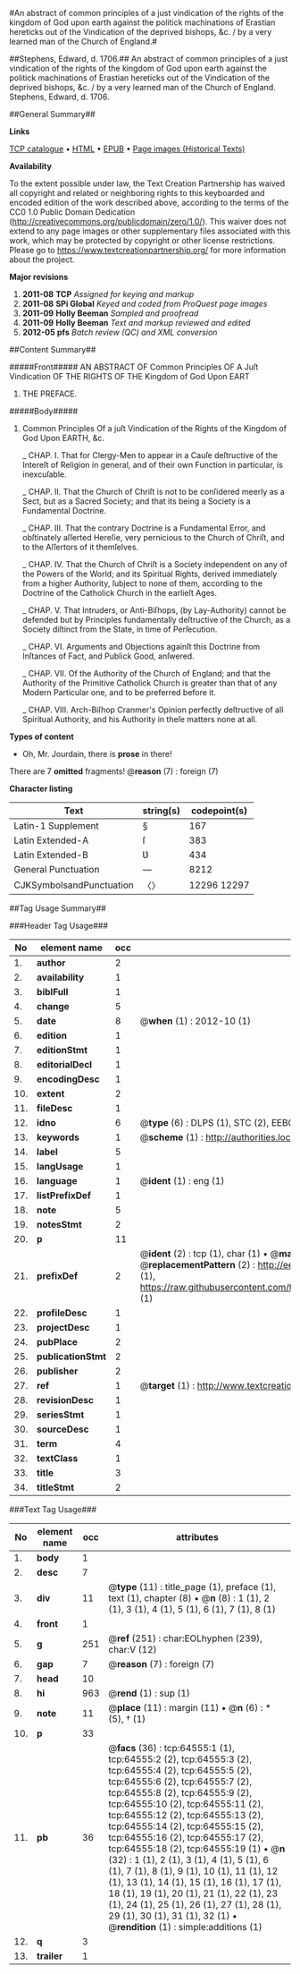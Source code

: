 #An abstract of common principles of a just vindication of the rights of the kingdom of God upon earth against the politick machinations of Erastian hereticks out of the Vindication of the deprived bishops, &c. / by a very learned man of the Church of England.#

##Stephens, Edward, d. 1706.##
An abstract of common principles of a just vindication of the rights of the kingdom of God upon earth against the politick machinations of Erastian hereticks out of the Vindication of the deprived bishops, &c. / by a very learned man of the Church of England.
Stephens, Edward, d. 1706.

##General Summary##

**Links**

[TCP catalogue](http://www.ota.ox.ac.uk/tcp/)  • 
[HTML](http://tei.it.ox.ac.uk/tcp/Texts-HTML/free/A61/A61414.html)  • 
[EPUB](http://tei.it.ox.ac.uk/tcp/Texts-EPUB/free/A61/A61414.epub) • 
[Page images (Historical Texts)](https://historicaltexts.jisc.ac.uk/eebo-12622575e)

**Availability**

To the extent possible under law, the Text Creation Partnership has waived all copyright and related or neighboring rights to this keyboarded and encoded edition of the work described above, according to the terms of the CC0 1.0 Public Domain Dedication (http://creativecommons.org/publicdomain/zero/1.0/). This waiver does not extend to any page images or other supplementary files associated with this work, which may be protected by copyright or other license restrictions. Please go to https://www.textcreationpartnership.org/ for more information about the project.

**Major revisions**

1. __2011-08__ __TCP__ *Assigned for keying and markup*
1. __2011-08__ __SPi Global__ *Keyed and coded from ProQuest page images*
1. __2011-09__ __Holly Beeman__ *Sampled and proofread*
1. __2011-09__ __Holly Beeman__ *Text and markup reviewed and edited*
1. __2012-05__ __pfs__ *Batch review (QC) and XML conversion*

##Content Summary##

#####Front#####
AN ABSTRACT OF Common Principles OF A Juſt Vindication OF THE RIGHTS OF THE Kingdom of God Upon EART
1. THE PREFACE.

#####Body#####

1. Common Principles Of a juſt Vindication of the Rights of the Kingdom of God Upon EARTH, &c.

    _ CHAP. I. That for Clergy-Men to appear in a Cauſe deſtructive of the Intereſt of Religion in general, and of their own Function in particular, is inexcuſable.

    _ CHAP. II. That the Church of Chriſt is not to be conſidered meerly as a Sect, but as a Sacred Society; and that its being a Society is a Fundamental Doctrine.

    _ CHAP. III. That the contrary Doctrine is a Fundamental Error, and obſtinately aſſerted Hereſie, very pernicious to the Church of Chriſt, and to the Aſſertors of it themſelves.

    _ CHAP. IV. That the Church of Chriſt is a Society independent on any of the Powers of the World; and its Spiritual Rights, derived immediately from a higher Authority, ſubject to none of them, according to the Doctrine of the Catholick Church in the earlieſt Ages.

    _ CHAP. V. That Intruders, or Anti-Biſhops, (by Lay-Authority) cannot be defended but by Principles fundamentally deſtructive of the Church, as a Society diſtinct from the State, in time of Perſecution.

    _ CHAP. VI. Arguments and Objections againſt this Doctrine from Inſtances of Fact, and Publick Good, anſwered.

    _ CHAP. VII. Of the Authority of the Church of England; and that the Authority of the Primitive Catholick Church is greater than that of any Modern Particular one, and to be preferred before it.

    _ CHAP. VIII. Arch-Biſhop Cranmer's Opinion perfectly deſtructive of all Spiritual Authority, and his Authority in theſe matters none at all.

**Types of content**

  * Oh, Mr. Jourdain, there is **prose** in there!

There are 7 **omitted** fragments! 
 @__reason__ (7) : foreign (7)

**Character listing**


|Text|string(s)|codepoint(s)|
|---|---|---|
|Latin-1 Supplement|§|167|
|Latin Extended-A|ſ|383|
|Latin Extended-B|Ʋ|434|
|General Punctuation|—|8212|
|CJKSymbolsandPunctuation|〈〉|12296 12297|

##Tag Usage Summary##

###Header Tag Usage###

|No|element name|occ|attributes|
|---|---|---|---|
|1.|__author__|2||
|2.|__availability__|1||
|3.|__biblFull__|1||
|4.|__change__|5||
|5.|__date__|8| @__when__ (1) : 2012-10 (1)|
|6.|__edition__|1||
|7.|__editionStmt__|1||
|8.|__editorialDecl__|1||
|9.|__encodingDesc__|1||
|10.|__extent__|2||
|11.|__fileDesc__|1||
|12.|__idno__|6| @__type__ (6) : DLPS (1), STC (2), EEBO-CITATION (1), OCLC (1), VID (1)|
|13.|__keywords__|1| @__scheme__ (1) : http://authorities.loc.gov/ (1)|
|14.|__label__|5||
|15.|__langUsage__|1||
|16.|__language__|1| @__ident__ (1) : eng (1)|
|17.|__listPrefixDef__|1||
|18.|__note__|5||
|19.|__notesStmt__|2||
|20.|__p__|11||
|21.|__prefixDef__|2| @__ident__ (2) : tcp (1), char (1)  •  @__matchPattern__ (2) : ([0-9\-]+):([0-9IVX]+) (1), (.+) (1)  •  @__replacementPattern__ (2) : http://eebo.chadwyck.com/downloadtiff?vid=$1&page=$2 (1), https://raw.githubusercontent.com/textcreationpartnership/Texts/master/tcpchars.xml#$1 (1)|
|22.|__profileDesc__|1||
|23.|__projectDesc__|1||
|24.|__pubPlace__|2||
|25.|__publicationStmt__|2||
|26.|__publisher__|2||
|27.|__ref__|1| @__target__ (1) : http://www.textcreationpartnership.org/docs/. (1)|
|28.|__revisionDesc__|1||
|29.|__seriesStmt__|1||
|30.|__sourceDesc__|1||
|31.|__term__|4||
|32.|__textClass__|1||
|33.|__title__|3||
|34.|__titleStmt__|2||


###Text Tag Usage###

|No|element name|occ|attributes|
|---|---|---|---|
|1.|__body__|1||
|2.|__desc__|7||
|3.|__div__|11| @__type__ (11) : title_page (1), preface (1), text (1), chapter (8)  •  @__n__ (8) : 1 (1), 2 (1), 3 (1), 4 (1), 5 (1), 6 (1), 7 (1), 8 (1)|
|4.|__front__|1||
|5.|__g__|251| @__ref__ (251) : char:EOLhyphen (239), char:V (12)|
|6.|__gap__|7| @__reason__ (7) : foreign (7)|
|7.|__head__|10||
|8.|__hi__|963| @__rend__ (1) : sup (1)|
|9.|__note__|11| @__place__ (11) : margin (11)  •  @__n__ (6) : * (5), † (1)|
|10.|__p__|33||
|11.|__pb__|36| @__facs__ (36) : tcp:64555:1 (1), tcp:64555:2 (2), tcp:64555:3 (2), tcp:64555:4 (2), tcp:64555:5 (2), tcp:64555:6 (2), tcp:64555:7 (2), tcp:64555:8 (2), tcp:64555:9 (2), tcp:64555:10 (2), tcp:64555:11 (2), tcp:64555:12 (2), tcp:64555:13 (2), tcp:64555:14 (2), tcp:64555:15 (2), tcp:64555:16 (2), tcp:64555:17 (2), tcp:64555:18 (2), tcp:64555:19 (1)  •  @__n__ (32) : 1 (1), 2 (1), 3 (1), 4 (1), 5 (1), 6 (1), 7 (1), 8 (1), 9 (1), 10 (1), 11 (1), 12 (1), 13 (1), 14 (1), 15 (1), 16 (1), 17 (1), 18 (1), 19 (1), 20 (1), 21 (1), 22 (1), 23 (1), 24 (1), 25 (1), 26 (1), 27 (1), 28 (1), 29 (1), 30 (1), 31 (1), 32 (1)  •  @__rendition__ (1) : simple:additions (1)|
|12.|__q__|3||
|13.|__trailer__|1||
